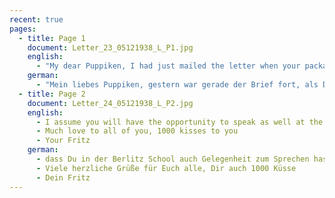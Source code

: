```yaml
---
recent: true
pages:
  - title: Page 1
    document: Letter_23_05121938_L_P1.jpg
    english:
      - "My dear Puppiken, I had just mailed the letter when your package arrived yesterday. Thank you for the wonderful chocolate (you can’t get this quality here). I paid 15 cents. So it is worth it for good chocolate. Nevertheless, I would like to ask you not to send anything else. – Thank you for the wrist band as well. Unfortunately, it is missing a clasp. I think I can use the one from my old wrist band. I would like to add a few things to my letter from yesterday that I forgot, but that you are certainly waiting for. After looking around a bit, you probably shouldn’t try to plan for an apprenticeship. So just keep working at the office as long as you can. But like I said, you will have to devote every minute to learning English. And everything is important: grammar as well as writing and reading. Read out loud every day and write a little."
    german:
      - "Mein liebes Puppiken, gestern war gerade der Brief fort, als Dein Päckchen ankam. Ich danke Dir für die schöne Schokolade (so gute gibt’s hier nicht). Bezahlt habe ich 15 Cent. Es lohnt sich also in Anbetracht der guten Schok. Trotzdem möchte ich Dich bitten, nichts mehr zu senden. – Vielen Dank auch für das Armband. Leider fehlt daran eine Befestigungsklammer. Ich denke, dass ich diese von meinem alten Armband nehmen kann. Meinem gestrigen Brief möchte ich noch einiges nachtragen, was ich vergessen habe, worauf Du aber sicher wartest. Nachdem ich mich ein bißchen umgesehen habe, rate ich Dir, vorläufig keinerlei Ausbildung ins Auge zu fassen. Du kannst also ruhig im Geschäft weiterarbeiten, so lange es geht. Nur mußt Du, wie ich Dir schon sagte, jede Minute dazu verwenden, Englisch zu lernen. Alles ist dabei wichtig: Grammatik sowohl wie schreiben und lesen. Jeden Tag laut lesen und ein bißchen schreiben. Ich denke,"
  - title: Page 2
    document: Letter_24_05121938_L_P2.jpg
    english:
      - I assume you will have the opportunity to speak as well at the Berlitz School. Don’t be afraid to make mistakes. When I give you the go-ahead, you will have to learn about running a household. How long will you need for that? I’m sure [your] mother will know. Have you been in touch with the lady who lives in the Waldstrasse regarding this matter? If not, please do. I took the first step for getting the affidavit 8 days ago, and I received a registration number today. That was quick. Let’s see what happens now. That’s all I wanted to say today. If you want to know anything else, just ask.
      - Much love to all of you, 1000 kisses to you
      - Your Fritz
    german:
      - dass Du in der Berlitz School auch Gelegenheit zum Sprechen hast. Sei bloß nicht so ängstlich, was verkehrt zu machen. Zu einem Zeitpunkt, den ich Dir sagen werde, mußt Du Dich dann gut im Haushalt ausbilden. Wie lange brauchst Du dazu? Mutter weiß das sicherlich. Hast Du Dich mit der Dame, die in der Waldstraße wohnt, deswegen mal in Verbindung gesetzt? Wenn nicht, tue es. Ich habe vo 8 Tagen bereits den ersten Schritt für das Affidavit unternommen, habe auch heute schon eine Registrierungsnummer erhalten. Das ging schnell. Mal sehen, wie es weiter wird. Das wäre es wohl für heute, was ich Dir noch sagen wollte. Wenn Du irgend etwas wissen willst, frage.
      - Viele herzliche Grüße für Euch alle, Dir auch 1000 Küsse
      - Dein Fritz
---
```

  